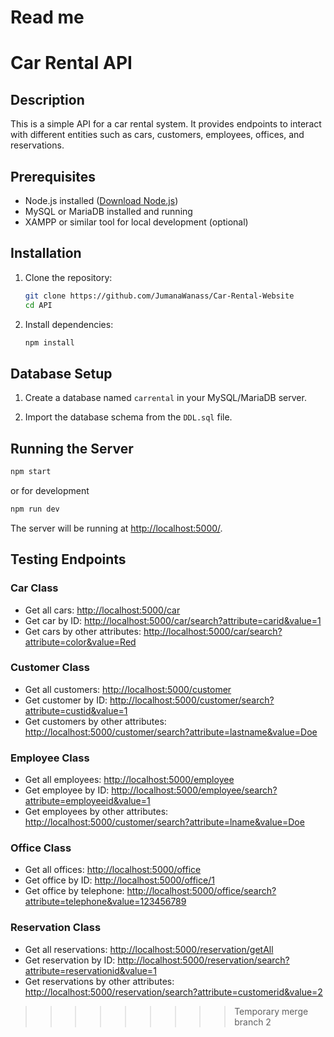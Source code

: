 # Read me

# Car Rental API

## Description

This is a simple API for a car rental system. It provides endpoints to interact with different entities such as cars, customers, employees, offices, and reservations.

## Prerequisites

- Node.js installed ([Download Node.js](https://nodejs.org/))
- MySQL or MariaDB installed and running
- XAMPP or similar tool for local development (optional)

## Installation

1. Clone the repository:

   ```bash
   git clone https://github.com/JumanaWanass/Car-Rental-Website
   cd API
   ```

2. Install dependencies:

   ```bash
   npm install
   ```


## Database Setup

1. Create a database named `carrental` in your MySQL/MariaDB server.

2. Import the database schema from the `DDL.sql` file.

## Running the Server

```bash
npm start
```

or for development
```bash
npm run dev
```

The server will be running at [http://localhost:5000/](http://localhost:5000/).

## Testing Endpoints

### Car Class

- Get all cars: [http://localhost:5000/car](http://localhost:5000/car)
- Get car by ID: [http://localhost:5000/car/search?attribute=carid&value=1](http://localhost:5000/car/search?attribute=carid&value=1)
- Get cars by other attributes: [http://localhost:5000/car/search?attribute=color&value=Red](http://localhost:5000/car/search?attribute=color&value=Red)

### Customer Class

- Get all customers: [http://localhost:5000/customer](http://localhost:5000/customer)
- Get customer by ID: [http://localhost:5000/customer/search?attribute=custid&value=1](http://localhost:5000/customer/search?attribute=custid&value=1)
- Get customers by other attributes: [http://localhost:5000/customer/search?attribute=lastname&value=Doe](http://localhost:5000/customer/search?attribute=lastname&value=Doe)

### Employee Class

- Get all employees: [http://localhost:5000/employee](http://localhost:5000/employee)
- Get employee by ID: [http://localhost:5000/employee/search?attribute=employeeid&value=1](http://localhost:5000/employee/search?attribute=employeeid&value=1)
- Get employees by other attributes: [http://localhost:5000/customer/search?attribute=lname&value=Doe](http://localhost:5000/customer/search?attribute=lname&value=Doe)

### Office Class

- Get all offices: [http://localhost:5000/office](http://localhost:5000/office)
- Get office by ID: [http://localhost:5000/office/1](http://localhost:5000/office/1)
- Get office by telephone: [http://localhost:5000/office/search?attribute=telephone&value=123456789](http://localhost:5000/office/search?attribute=telephone&value=123456789)

### Reservation Class

- Get all reservations: [http://localhost:5000/reservation/getAll](http://localhost:5000/reservation/getAll)
- Get reservation by ID: [http://localhost:5000/reservation/search?attribute=reservationid&value=1](http://localhost:5000/reservation/search?attribute=reservationid&value=1)
- Get reservations by other attributes: [http://localhost:5000/reservation/search?attribute=customerid&value=2](http://localhost:5000/reservation/search?attribute=customerid&value=2)

>>>>>>>>> Temporary merge branch 2
